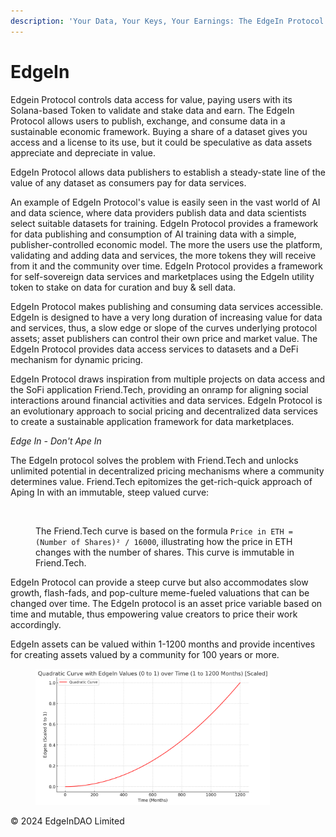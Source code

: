 ```yaml
---
description: 'Your Data, Your Keys, Your Earnings: The EdgeIn Protocol'
---
```


# EdgeIn

Edgein Protocol controls data access for value, paying users with its Solana-based Token to validate and stake data and earn.   The EdgeIn Protocol allows users to publish, exchange, and consume data in a sustainable economic framework.  Buying a share of a dataset gives you access and a license to its use, but it could be speculative as data assets appreciate and depreciate in value. &#x20;

EdgeIn Protocol allows data publishers to establish a steady-state line of the value of any dataset as consumers pay for data services.

An example of EdgeIn Protocol's value is easily seen in the vast world of AI and data science, where data providers publish data and data scientists select suitable datasets for training.  EdgeIn Protocol provides a framework for data publishing and consumption of AI training data with a simple, publisher-controlled economic model. The more the users use the platform, validating and adding data and services, the more tokens they will receive from it and the community over time.  EdgeIn Protocol provides a framework for self-sovereign data services and marketplaces using the EdgeIn utility token to stake on data for curation and buy & sell data.

EdgeIn Protocol makes publishing and consuming data services accessible.  EdgeIn is designed to have a very long duration of increasing value for data and services, thus, a slow edge or slope of the curves underlying protocol assets; asset publishers can control their own price and market value.  The EdgeIn Protocol provides data access services to datasets and a DeFi mechanism for dynamic pricing.

EdgeIn Protocol draws inspiration from multiple projects on data access and the SoFi application Friend.Tech, providing an onramp for aligning social interactions around financial activities and data services.  EdgeIn Protocol is an evolutionary approach to social pricing and decentralized data services to create a sustainable application framework for data marketplaces.



_Edge In - Don't Ape In_

The EdgeIn protocol solves the problem with Friend.Tech and unlocks unlimited potential in decentralized pricing mechanisms where a community determines value.  Friend.Tech epitomizes the get-rich-quick approach of Aping In with an immutable, steep valued curve:

<figure><img src=".gitbook/assets/Screenshot 2024-01-06 at 10.25.57 AM.png" alt="" width="375"><figcaption><p>The Friend.Tech curve is based on the formula <code>Price in ETH = (Number of Shares)² / 16000</code>, illustrating how the price in ETH changes with the number of shares.  This curve is immutable in Friend.Tech.</p></figcaption></figure>



EdgeIn Protocol can provide a steep curve but also accommodates slow growth, flash-fads, and pop-culture meme-fueled valuations that can be changed over time.  The EdgeIn protocol is an asset price variable based on time and mutable, thus empowering value creators to price their work accordingly.

EdgeIn assets can be valued within 1-1200 months and provide incentives for creating assets valued by a community for 100 years or more.

<figure><img src=".gitbook/assets/graph100.png" alt="" width="375"><figcaption></figcaption></figure>





© 2024 EdgeInDAO Limited
